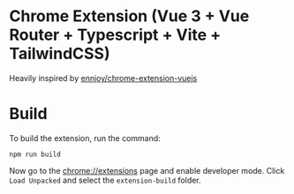 # Chrome Extension (Vue 3 + Vue Router + Typescript + Vite + TailwindCSS)

Heavily inspired by [ennjoy/chrome-extension-vuejs](https://github.com/ennjoy/chrome-extension-vuejs)

# Build

To build the extension, run the command:

```shell
npm run build
```

Now go to the [chrome://extensions](chrome://extensions) page and enable developer mode. Click `Load Unpacked` and select the `extension-build` folder.


